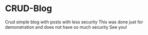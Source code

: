 # CRUD-Blog
Crud simple blog with posts with less security
This was done just for demonstration and does not have so much security
See you!
